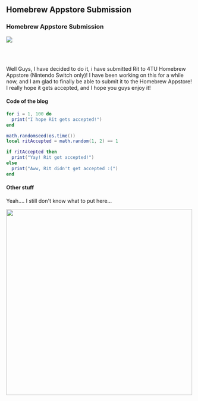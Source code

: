 ## Homebrew Appstore Submission

### Homebrew Appstore Submission
<!-- load an image-->
<img src="../../../assets/homebrew-appstore-submission-text.png">

<br></br>

Well Guys, I have decided to do it, i have submitted Rit to 4TU Homebrew Appstore (Nintendo Switch only)!
I have been working on this for a while now, and I am glad to finally be able to submit it to the Homebrew Appstore!
I really hope it gets accepted, and I hope you guys enjoy it!

#### Code of the blog

```lua
for i = 1, 100 do
  print("I hope Rit gets accepted!")
end

math.randomseed(os.time())
local ritAccepted = math.random(1, 2) == 1

if ritAccepted then
  print("Yay! Rit got accepted!")
else
  print("Aww, Rit didn't get accepted :(")
end

```

#### Other stuff

Yeah.... I still don't know what to put here...

<img src="https://www.rastaimposta.com/dsn/rastaimpostacom/commerce/categoryimages/tmb1_000033.jpg" width=500>